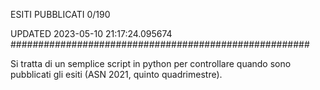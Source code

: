 ESITI PUBBLICATI 0/190 

UPDATED 2023-05-10 21:17:24.095674
######################################################

Si tratta di un semplice script in python per controllare quando sono pubblicati gli esiti (ASN 2021, quinto quadrimestre).

